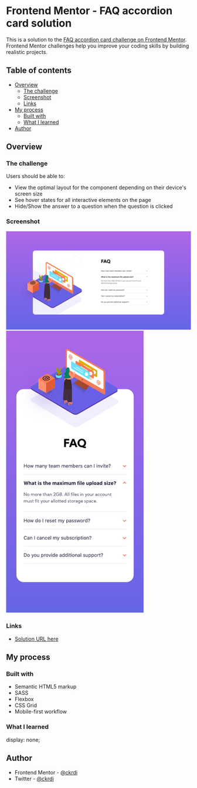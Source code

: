 # Frontend Mentor - FAQ accordion card solution

This is a solution to the [FAQ accordion card challenge on Frontend Mentor](https://www.frontendmentor.io/challenges/faq-accordion-card-XlyjD0Oam). Frontend Mentor challenges help you improve your coding skills by building realistic projects.

## Table of contents

- [Overview](#overview)
  - [The challenge](#the-challenge)
  - [Screenshot](#screenshot)
  - [Links](#links)
- [My process](#my-process)
  - [Built with](#built-with)
  - [What I learned](#what-i-learned)
- [Author](#author)

## Overview

### The challenge

Users should be able to:

- View the optimal layout for the component depending on their device's screen size
- See hover states for all interactive elements on the page
- Hide/Show the answer to a question when the question is clicked

### Screenshot

![Desktop view](./screenshot/desktopscreenshot.png)
![Mobile view](./screenshot/mobilescreenshot.png)

### Links

- [Solution URL here](https://ckrdi.github.io/faq-accordion-card/)

## My process

### Built with

- Semantic HTML5 markup
- SASS
- Flexbox
- CSS Grid
- Mobile-first workflow

### What I learned

display: none;

## Author

- Frontend Mentor - [@ckrdi](https://www.frontendmentor.io/profile/ckrdi)
- Twitter - [@ckrdi](https://www.twitter.com/ckrdi)
